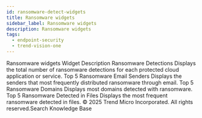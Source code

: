 ```yaml
---
id: ransomware-detect-widgets
title: Ransomware widgets
sidebar_label: Ransomware widgets
description: Ransomware widgets
tags:
  - endpoint-security
  - trend-vision-one
---
```


 Ransomware widgets Widget Description Ransomware Detections Displays the total number of ransomware detections for each protected cloud application or service. Top 5 Ransomware Email Senders Displays the senders that most frequently distributed ransomware through email. Top 5 Ransomware Domains Displays most domains detected with ransomware. Top 5 Ransomware Detected in Files Displays the most frequent ransomware detected in files. © 2025 Trend Micro Incorporated. All rights reserved.Search Knowledge Base